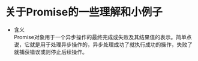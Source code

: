 关于Promise的一些理解和小例子
===
* 含义  
Promise对象用于一个异步操作的最终完成或失败及其结果值的表示。简单点说，它就是用于处理异步操作的，异步处理成功了就执行成功的操作，失败了就捕获错误或则停止后续操作。  



